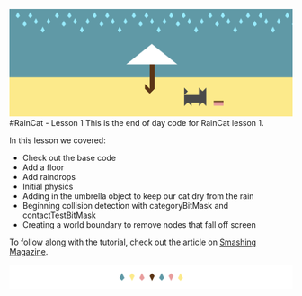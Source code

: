 ![RainCat Lesson One Header](documentation/header.png)
#RainCat - Lesson 1
This is the end of day code for RainCat lesson 1. 

In this lesson we covered: 

- Check out the base code
- Add a floor
- Add raindrops
- Initial physics
- Adding in the umbrella object to keep our cat dry from the rain
- Beginning collision detection with categoryBitMask and contactTestBitMask
- Creating a world boundary to remove nodes that fall off screen

To follow along with the tutorial, check out the article on [Smashing Magazine](NEED-LINK).

![divider](documentation/divider.png)